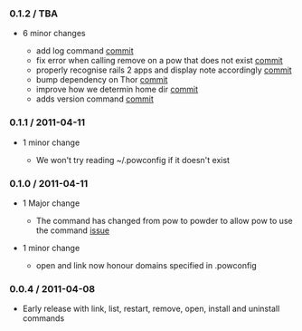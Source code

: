 ### 0.1.2 / TBA ###

* 6 minor changes

  * add log command
    [commit](https://github.com/Rodreegez/powder/commit/140ef1fef456e3cbe266a2df61b03f3e9c403aeb)
  * fix error when calling remove on a pow that does not exist 
    [commit](https://github.com/Rodreegez/powder/commit/948f7251153afaab7c881b312b094d9843919dcb)
  * properly recognise rails 2 apps and display note accordingly
    [commit](https://github.com/Rodreegez/powder/commit/0445eb652ec824a7f84d12567539a7c2515341a2)
  * bump dependency on Thor
    [commit](https://github.com/Rodreegez/powder/commit/493a8f84c27b94fcd24dc84168a47a7c399a9ba1)
  * improve how we determin home dir
    [commit](https://github.com/Rodreegez/powder/commit/b2e70ca790420a06c21a7f4fc466c167c65fb173)
  * adds version command 
    [commit](https://github.com/Rodreegez/powder/commit/3bb995e2ce5ee2f62735b681b2c15418438f2df4)

### 0.1.1 / 2011-04-11 ###

* 1 minor change

  * We won't try reading ~/.powconfig if it doesn't exist

### 0.1.0 / 2011-04-11 ###

* 1 Major change

  * The command has changed from pow to powder to allow pow to use the command
  [issue](https://github.com/Rodreegez/powder/issues/5)
  
* 1 minor change

  * open and link now honour domains specified in .powconfig

### 0.0.4 / 2011-04-08 ###

* Early release with link, list, restart, remove, open, install and uninstall commands
